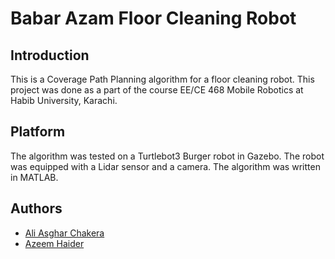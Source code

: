 # Babar Azam Floor Cleaning Robot

## Introduction
This is a Coverage Path Planning algorithm for a floor cleaning robot. This project was done as a part of the course EE/CE 468 Mobile Robotics at Habib University, Karachi.

## Platform
The algorithm was tested on a Turtlebot3 Burger robot in Gazebo. The robot was equipped with a Lidar sensor and a camera. The algorithm was written in MATLAB.

## Authors
- [Ali Asghar Chakera](https://github.com/aliasgharchakera)
- [Azeem Haider](https://github.com/A-Haider13)
